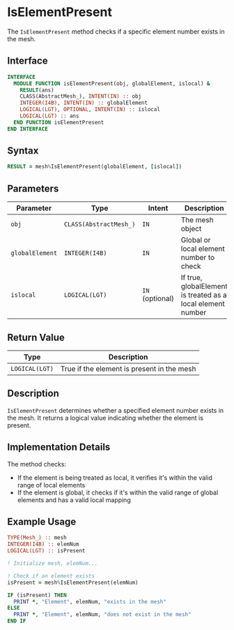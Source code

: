 # IsElementPresent

The `IsElementPresent` method checks if a specific element number exists in the mesh.

## Interface

```fortran
INTERFACE
  MODULE FUNCTION isElementPresent(obj, globalElement, islocal) &
    RESULT(ans)
    CLASS(AbstractMesh_), INTENT(IN) :: obj
    INTEGER(I4B), INTENT(IN) :: globalElement
    LOGICAL(LGT), OPTIONAL, INTENT(IN) :: islocal
    LOGICAL(LGT) :: ans
  END FUNCTION isElementPresent
END INTERFACE
```

## Syntax

```fortran
RESULT = mesh%IsElementPresent(globalElement, [islocal])
```

## Parameters

| Parameter       | Type                   | Intent          | Description                                                 |
| --------------- | ---------------------- | --------------- | ----------------------------------------------------------- |
| `obj`           | `CLASS(AbstractMesh_)` | `IN`            | The mesh object                                             |
| `globalElement` | `INTEGER(I4B)`         | `IN`            | Global or local element number to check                     |
| `islocal`       | `LOGICAL(LGT)`         | `IN` (optional) | If true, globalElement is treated as a local element number |

## Return Value

| Type           | Description                                |
| -------------- | ------------------------------------------ |
| `LOGICAL(LGT)` | True if the element is present in the mesh |

## Description

`IsElementPresent` determines whether a specified element number exists in the mesh. It returns a logical value indicating whether the element is present.

## Implementation Details

The method checks:

- If the element is being treated as local, it verifies it's within the valid range of local elements
- If the element is global, it checks if it's within the valid range of global elements and has a valid local mapping

## Example Usage

```fortran
TYPE(Mesh_) :: mesh
INTEGER(I4B) :: elemNum
LOGICAL(LGT) :: isPresent

! Initialize mesh, elemNum...

! Check if an element exists
isPresent = mesh%IsElementPresent(elemNum)

IF (isPresent) THEN
  PRINT *, "Element", elemNum, "exists in the mesh"
ELSE
  PRINT *, "Element", elemNum, "does not exist in the mesh"
END IF
```
